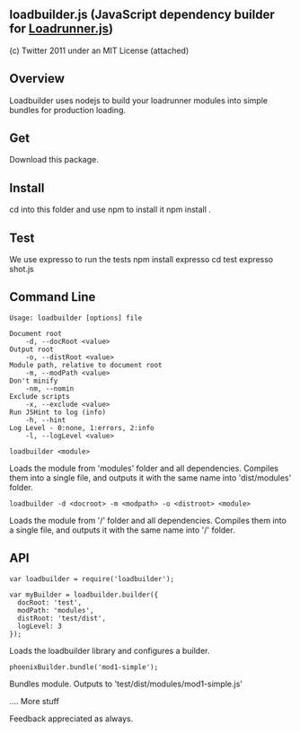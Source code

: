 loadbuilder.js (JavaScript dependency builder for [Loadrunner.js](https://github.com/danwrong/loadrunner))
----------------------------------------------------------------

(c) Twitter 2011 under an MIT License (attached)

Overview
--------

Loadbuilder uses nodejs to build your loadrunner modules into simple bundles for production loading.

Get
---

Download this package.

Install
-------

cd into this folder and use npm to install it
    npm install .

Test
----

We use expresso to run the tests
    npm install expresso
    cd test
    expresso shot.js

Command Line
------------

    Usage: loadbuilder [options] file

    Document root
        -d, --docRoot <value>
    Output root
        -o, --distRoot <value>
    Module path, relative to document root
        -m, --modPath <value>
    Don't minify
        -nm, --nomin
    Exclude scripts
        -x, --exclude <value>
    Run JSHint to log (info)
        -h, --hint
    Log Level - 0:none, 1:errors, 2:info
        -l, --logLevel <value>

    loadbuilder <module>

Loads the module from 'modules' folder and all dependencies.  Compiles them into a single file, and outputs it with the same name into 'dist/modules' folder.

    loadbuilder -d <docroot> -m <modpath> -o <distroot> <module>

Loads the module from '<docroot>/<modpath>' folder and all dependencies.  Compiles them into a single file, and outputs it with the same name into '<distroot>/<modpath>' folder.

API
---

    var loadbuilder = require('loadbuilder');

    var myBuilder = loadbuilder.builder({
      docRoot: 'test',
      modPath: 'modules',
      distRoot: 'test/dist',
      logLevel: 3
    });

Loads the loadbuilder library and configures a builder.

    phoenixBuilder.bundle('mod1-simple');

Bundles module.  Outputs to 'test/dist/modules/mod1-simple.js'

....  More stuff

Feedback appreciated as always.